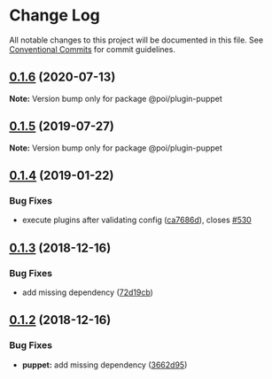 # Change Log

All notable changes to this project will be documented in this file.
See [Conventional Commits](https://conventionalcommits.org) for commit guidelines.

## [0.1.6](https://github.com/egoist/poi/compare/@poi/plugin-puppet@0.1.5...@poi/plugin-puppet@0.1.6) (2020-07-13)

**Note:** Version bump only for package @poi/plugin-puppet

## [0.1.5](https://github.com/egoist/poi/compare/@poi/plugin-puppet@0.1.4...@poi/plugin-puppet@0.1.5) (2019-07-27)

**Note:** Version bump only for package @poi/plugin-puppet

## [0.1.4](https://github.com/egoist/poi/compare/@poi/plugin-puppet@0.1.3...@poi/plugin-puppet@0.1.4) (2019-01-22)

### Bug Fixes

- execute plugins after validating config ([ca7686d](https://github.com/egoist/poi/commit/ca7686d)), closes [#530](https://github.com/egoist/poi/issues/530)

## [0.1.3](https://github.com/egoist/poi/compare/@poi/plugin-puppet@0.1.2...@poi/plugin-puppet@0.1.3) (2018-12-16)

### Bug Fixes

- add missing dependency ([72d19cb](https://github.com/egoist/poi/commit/72d19cb))

## [0.1.2](https://github.com/egoist/poi/compare/@poi/plugin-puppet@0.1.1...@poi/plugin-puppet@0.1.2) (2018-12-16)

### Bug Fixes

- **puppet:** add missing dependency ([3662d95](https://github.com/egoist/poi/commit/3662d95))
